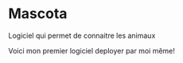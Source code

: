 # Mascota
Logiciel qui permet de connaitre les animaux

Voici mon premier logiciel deployer par moi même!
